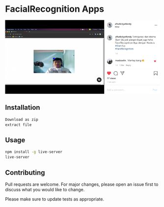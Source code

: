 # FacialRecognition Apps

![Result](https://raw.githubusercontent.com/developedbyadifens/FacialRecognitionApps-NodeJs/master/demo.png)

## Installation

```bash
Download as zip
extract file
```

## Usage

```bash
npm install -g live-server
live-server
```

## Contributing
Pull requests are welcome. For major changes, please open an issue first to discuss what you would like to change.

Please make sure to update tests as appropriate.
